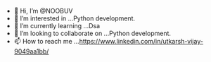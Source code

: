- 👋 Hi, I’m @NOOBUV
- 👀 I’m interested in ...Python development.
- 🌱 I’m currently learning ...Dsa
- 💞️ I’m looking to collaborate on ...Python development.
- 📫 How to reach me ...https://www.linkedin.com/in/utkarsh-vijay-9049aa1bb/

<!---
NOOBUV/NOOBUV is a ✨ special ✨ repository because its `README.md` (this file) appears on your GitHub profile.
You can click the Preview link to take a look at your changes.
--->
